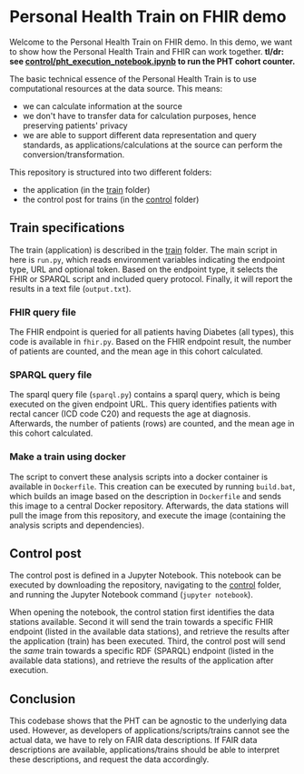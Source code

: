 # Personal Health Train on FHIR demo

Welcome to the Personal Health Train on FHIR demo. In this demo, we want to show how the Personal Health Train and FHIR can work together.
**tl/dr: see [control/pht_execution_notebook.ipynb](control/pht_execution_notebook.ipynb) to run the PHT cohort counter.**

The basic technical essence of the Personal Health Train is to use computational resources at the data source. This means:
* we can calculate information at the source
* we don't have to transfer data for calculation purposes, hence preserving patients' privacy
* we are able to support different data representation and query standards, as applications/calculations at the source can perform the conversion/transformation.

This repository is structured into two different folders:
* the application (in the [train](./train) folder)
* the control post for trains (in the [control](./control) folder)

## Train specifications
The train (application) is described in the [train](./train) folder. The main script in here is `run.py`, which reads environment variables indicating the endpoint type, URL and optional token. Based on the endpoint type, it selects the FHIR or SPARQL script and included query protocol. Finally, it will report the results in a text file (`output.txt`).

### FHIR query file
The FHIR endpoint is queried for all patients having Diabetes (all types), this code is available in `fhir.py`. Based on the FHIR endpoint result, the number of patients are counted, and the mean age in this cohort calculated.

### SPARQL query file
The sparql query file (`sparql.py`) contains a sparql query, which is being executed on the given endpoint URL. This query identifies patients with rectal cancer (ICD code C20) and requests the age at diagnosis. Afterwards, the number of patients (rows) are counted, and the mean age in this cohort calculated.

### Make a train using docker
The script to convert these analysis scripts into a docker container is available in `Dockerfile`. This creation can be executed by running `build.bat`, which builds an image based on the description in `Dockerfile` and sends this image to a central Docker repository. Afterwards, the data stations will pull the image from this repository, and execute the image (containing the analysis scripts and dependencies).

## Control post
The control post is defined in a Jupyter Notebook. This notebook can be executed by downloading the repository, navigating to the [control](./control) folder, and running the Jupyter Notebook command (`jupyter notebook`).

When opening the notebook, the control station first identifies the data stations available. Second it will send the train towards a specific FHIR endpoint (listed in the available data stations), and retrieve the results after the application (train) has been executed.
Third, the control post will send the *same* train towards a specific RDF (SPARQL) endpoint (listed in the available data stations), and retrieve the results of the application after execution.

## Conclusion
This codebase shows that the PHT can be agnostic to the underlying data used. However, as developers of applications/scripts/trains cannot see the actual data, we have to rely on FAIR data descriptions. If FAIR data descriptions are available, applications/trains should be able to interpret these descriptions, and request the data accordingly.

